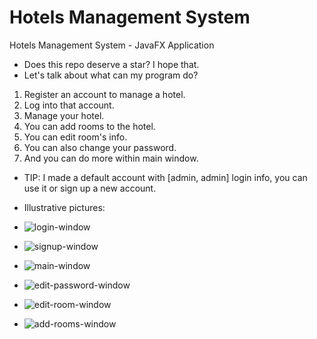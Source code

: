 # Hotels Management System
Hotels Management System - JavaFX Application
* Does this repo deserve a star? I hope that.
* Let's talk about what can my program do?
1. Register an account to manage a hotel.
2. Log into that account.
3. Manage your hotel.
4. You can add rooms to the hotel.
5. You can edit room's info.
6. You can also change your password.
7. And you can do more within main window.
* TIP: I made a default account with [admin, admin] login info, you can use it or sign up a new account.

* Illustrative pictures:
* ![login-window](https://user-images.githubusercontent.com/73291969/119761723-00fef900-beb5-11eb-985e-4cc41b2dda24.png)
* ![signup-window](https://user-images.githubusercontent.com/73291969/119761732-05c3ad00-beb5-11eb-82a5-2c9d3ec8c5c2.png)
* ![main-window](https://user-images.githubusercontent.com/73291969/119761745-0d835180-beb5-11eb-9068-9347fa580840.png)
* ![edit-password-window](https://user-images.githubusercontent.com/73291969/119761760-14aa5f80-beb5-11eb-8ee0-39fdf0810210.png)
* ![edit-room-window](https://user-images.githubusercontent.com/73291969/119761768-18d67d00-beb5-11eb-8ab7-72d70892cd31.png)
* ![add-rooms-window](https://user-images.githubusercontent.com/73291969/119761774-1c6a0400-beb5-11eb-93ed-38127ef40bd7.png)

 

